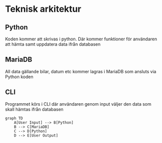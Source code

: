# Teknisk arkitektur
## Python
Koden kommer att skrivas i python. Där kommer funktioner för användaren att hämta samt uppdatera data ifrån databasen
## MariaDB
All data gällande bilar, datum etc kommer lagras i MariaDB som ansluts via Python koden 
## CLI
Programmet körs i CLI där användaren genom input väljer den data som skall hämtas ifrån databasen

```mermaid
graph TD
    A[User Input] --> B[Python]
    B --> C[MariaDB]
    C --> D[Python]
    D --> E[User Output]

```